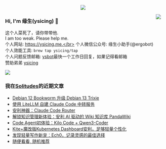 <p align="center">
    <img align="center" src="https://github-profile-trophy.vercel.app/?username=ysicing&title=Star,Follower,Commit,Issue" style="max-width:100%;">
</p>

<img align="right" src="https://github-readme-stats.vercel.app/api?username=ysicing&show_icons=true&icon_color=805AD5&text_color=718096&bg_color=ffffff&hide_title=true" />


### Hi, I'm 缘生(ysicing) 👋

<!--
**ysicing/ysicing** is a ✨ _special_ ✨ repository because its `README.md` (this file) appears on your GitHub profile.

Here are some ideas to get you started:

- 🔭 I’m currently working on ...
- 🌱 I’m currently learning ...
- 👯 I’m looking to collaborate on ...
- 🤔 I’m looking for help with ...
- 💬 Ask me about ...
- 📫 How to reach me: ...
- 😄 Pronouns: ...
- ⚡ Fun fact: ...
- 🌈 I'm currently working on ... 😎
- 🐳 I’m currently learning go\k8s source code. 😅
- 🤔 I'm thinking about how to make more more money 😁.
- 💬 Ask me about `lao biao`
- 📫 How to reach me: mail [i@ysicing.me](mailto:i@ysicing.me) or blog [ysicing.me](https://ysicing.me) 
- sponsor: [ysicing](https://afdian.net/@ysicing)

-->

这个人菜死了，请你带带他.</br>
I am too weak. Please help me.</br>
个人网站: https://ysicing.me.</br>
个人微信公众号: 缘生小助手(@ergobot)</br>
个人效能工具: `brew tap ysicing/tap`</br>
个人问题反馈邮箱:  [ysbot](mailto:ysbot@12306.work)最快一个工作日回复，如果记得看邮箱</br>
赞助弟弟 [ysicing](https://sponsor.ysicing.net/)

![](https://komarev.com/ghpvc/?username=ysicing&color=green)

<!--events start -->

### 我在[Solitudes](https://ysicing.me)的近期文章

*  [Debian 12 Bookworm 升级 Debian 13 Trixie](https://blog.ysicing.net/posts/debian-12-upgrade-13/v1)
*  [使用 LiteLLM 自建 Claude Code 中转服务](https://blog.ysicing.net/tools/litellm-gateway/v1)
*  [安利神器：Claude Code Router](https://blog.ysicing.net/tools/claude-code-router/v1)
*  [解锁知识管理新体验：安利 AI 驱动的 Wiki 知识库 PandaWiki](https://blog.ysicing.net/tools/pandawiki/v1)
*  [Code Agent初体验：Kilo Code + Qwen3-Coder](https://blog.ysicing.net/kilo-code-qwen3-coder/v1)
*  [Kite+魔改版Kubernetes Dashboard安利，足够轻量个性化](https://blog.ysicing.net/github/kite/v1)
*  [发现轻量写作新宠：Ech0，记录灵感的最佳选择](https://blog.ysicing.net/tools/ech0/v1)
*  [随便看看, 随机推荐](https://ysicing.me/random/)


<!--events end -->
